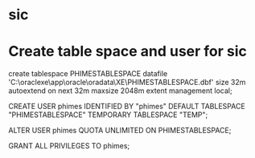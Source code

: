 # sic

# Create table space and user for sic
create tablespace PHIMESTABLESPACE datafile 'C:\oraclexe\app\oracle\oradata\XE\PHIMESTABLESPACE.dbf' 
size 32m autoextend on 
next 32m maxsize 2048m extent management local;

CREATE USER phimes IDENTIFIED BY "phimes" 
DEFAULT TABLESPACE "PHIMESTABLESPACE" 
TEMPORARY TABLESPACE "TEMP";

ALTER USER phimes QUOTA UNLIMITED ON PHIMESTABLESPACE;

GRANT ALL PRIVILEGES TO phimes;
